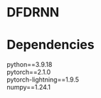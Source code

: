 # DFDRNN
# Dependencies
python==3.9.18  
pytorch==2.1.0  
pytorch-lightning==1.9.5  
numpy==1.24.1  
